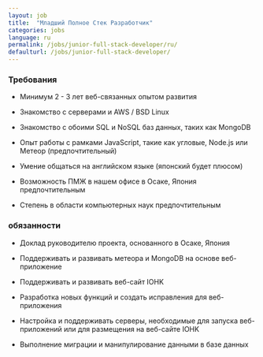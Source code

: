 ```yaml
---
layout: job
title:  "Младший Полное Стек Разработчик"
categories: jobs
language: ru
permalink: /jobs/junior-full-stack-developer/ru/
defaulturl: /jobs/junior-full-stack-developer/
---
```

<h3>Требования</h3>

- Минимум 2 - 3 лет веб-связанных опытом развития

- Знакомство с серверами и AWS / BSD Linux

- Знакомство с обоими SQL и NoSQL баз данных, таких как MongoDB

- Опыт работы с рамками JavaScript, такие как угловые, Node.js или Метеор (предпочтительный)

- Умение общаться на английском языке (японский будет плюсом)

- Возможность ПМЖ в нашем офисе в Осаке, Япония предпочтительным

- Степень в области компьютерных наук предпочтительным

<h3>обязанности</h3>

- Доклад руководителю проекта, основанного в Осаке, Япония

- Поддерживать и развивать метеора и MongoDB на основе веб-приложение

- Поддерживать и развивать веб-сайт IOHK

- Разработка новых функций и создать исправления для веб-приложения

- Настройка и поддерживать серверы, необходимые для запуска веб-приложений или для размещения на веб-сайте IOHK

- Выполнение миграции и манипулирование данными в базе данных